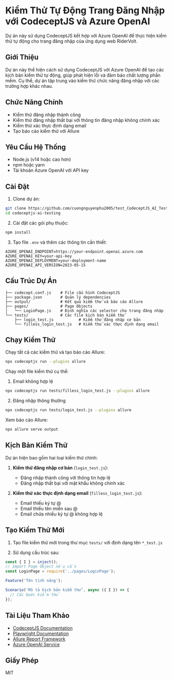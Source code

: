 # Kiểm Thử Tự Động Trang Đăng Nhập với CodeceptJS và Azure OpenAI

Dự án này sử dụng CodeceptJS kết hợp với Azure OpenAI để thực hiện kiểm thử tự động cho trang đăng nhập của ứng dụng web RiderVolt.

## Giới Thiệu

Dự án này thể hiện cách sử dụng CodeceptJS với Azure OpenAI để tạo các kịch bản kiểm thử tự động, giúp phát hiện lỗi và đảm bảo chất lượng phần mềm. Cụ thể, dự án tập trung vào kiểm thử chức năng đăng nhập với các trường hợp khác nhau.

## Chức Năng Chính

- Kiểm thử đăng nhập thành công
- Kiểm thử đăng nhập thất bại với thông tin đăng nhập không chính xác
- Kiểm thử xác thực định dạng email
- Tạo báo cáo kiểm thử với Allure

## Yêu Cầu Hệ Thống

- Node.js (v14 hoặc cao hơn)
- npm hoặc yarn
- Tài khoản Azure OpenAI với API key

## Cài Đặt

1. Clone dự án:
```bash
git clone https://github.com/cuongnguyenphu2005/test_CodeceptJS_AI_Testing
cd codeceptjs-ai-testing
```

2. Cài đặt các gói phụ thuộc:
```bash
npm install
```

3. Tạo file `.env` và thêm các thông tin cần thiết:
```
AZURE_OPENAI_ENDPOINT=https://your-endpoint.openai.azure.com
AZURE_OPENAI_KEY=your-api-key
AZURE_OPENAI_DEPLOYMENT=your-deployment-name
AZURE_OPENAI_API_VERSION=2023-05-15
```

## Cấu Trúc Dự Án

```
├── codecept.conf.js    # File cấu hình CodeceptJS
├── package.json        # Quản lý dependencies
├── output/             # Kết quả kiểm thử và báo cáo Allure
├── pages/              # Page Objects
│   └── LoginPage.js    # Định nghĩa các selector cho trang đăng nhập
└── tests/              # Các file kịch bản kiểm thử
    ├── login_test.js           # Kiểm thử đăng nhập cơ bản
    └── filless_login_test.js   # Kiểm thử xác thực định dạng email
```

## Chạy Kiểm Thử

Chạy tất cả các kiểm thử và tạo báo cáo Allure:
```bash
npx codeceptjs run --plugins allure
```

Chạy một file kiểm thử cụ thể:
1) Email không hợp lệ
```bash
npx codeceptjs run tests/filless_login_test.js --plugins allure
```
2) Đăng nhập thông thường
```bash
npx codeceptjs run tests/login_test.js --plugins allure
```
Xem báo cáo Allure:
```bash
npx allure serve output
```

## Kịch Bản Kiểm Thử

Dự án hiện bao gồm hai loại kiểm thử chính:

1. **Kiểm thử đăng nhập cơ bản** (`login_test.js`):
   - Đăng nhập thành công với thông tin hợp lệ
   - Đăng nhập thất bại với mật khẩu không chính xác

2. **Kiểm thử xác thực định dạng email** (`filless_login_test.js`):
   - Email thiếu ký tự @
   - Email thiếu tên miền sau @
   - Email chứa nhiều ký tự @ không hợp lệ

## Tạo Kiểm Thử Mới

1. Tạo file kiểm thử mới trong thư mục `tests/` với định dạng tên `*_test.js`

2. Sử dụng cấu trúc sau:
```javascript
const { I } = inject();
// Import Page Object nếu cần
const LoginPage = require('../pages/LoginPage');

Feature('Tên tính năng');

Scenario('Mô tả kịch bản kiểm thử', async ({ I }) => {
  // Các bước kiểm thử
});
```

## Tài Liệu Tham Khảo

- [CodeceptJS Documentation](https://codecept.io)
- [Playwright Documentation](https://playwright.dev/docs/intro)
- [Allure Report Framework](https://docs.qameta.io/allure/)
- [Azure OpenAI Service](https://azure.microsoft.com/en-us/services/cognitive-services/openai-service/)

## Giấy Phép

MIT
